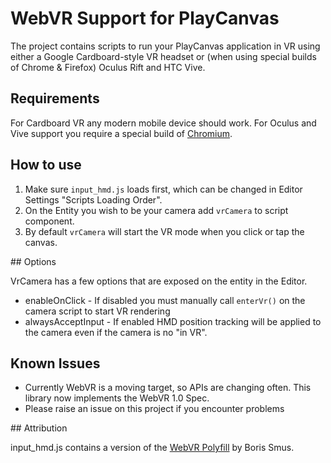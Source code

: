 # WebVR Support for PlayCanvas

The project contains scripts to run your PlayCanvas application in VR using either a Google Cardboard-style VR headset or (when using special builds of Chrome & Firefox) Oculus Rift and HTC Vive.

## Requirements

For Cardboard VR any modern mobile device should work. For Oculus and Vive support you require a special build of [Chromium](http://webvr.info/).

## How to use

1. Make sure `input_hmd.js` loads first, which can be changed in Editor Settings "Scripts Loading Order".
2. On the Entity you wish to be your camera add `vrCamera` to script component.
3. By default `vrCamera` will start the VR mode when you click or tap the canvas.

## Options

VrCamera has a few options that are exposed on the entity in the Editor.

* enableOnClick - If disabled you must manually call `enterVr()` on the camera script to start VR rendering
* alwaysAcceptInput - If enabled HMD position tracking will be applied to the camera even if the camera is no "in VR".

## Known Issues

- Currently WebVR is a moving target, so APIs are changing often. This library now implements the WebVR 1.0 Spec.
- Please raise an issue on this project if you encounter problems

## Attribution

input_hmd.js contains a version of the [WebVR Polyfill](https://github.com/borismus/webvr-polyfill) by Boris Smus.

